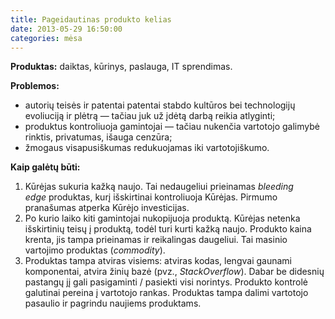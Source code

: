 ```yaml
---
title: Pageidautinas produkto kelias
date: 2013-05-29 16:50:00
categories: mėsa
---
```


**Produktas:** daiktas, kūrinys, paslauga, IT sprendimas.

**Problemos:**

-   autorių teisės ir patentai patentai stabdo kultūros bei technologijų evoliuciją ir plėtrą — tačiau juk už įdėtą darbą reikia atlyginti;
-   produktus kontroliuoja gamintojai — tačiau nukenčia vartotojo galimybė rinktis, privatumas, išauga cenzūra;
-   žmogaus visapusiškumas redukuojamas iki vartotojiškumo.

**Kaip galėtų būti:**

1.  Kūrėjas sukuria kažką naujo. Tai nedaugeliui prieinamas *bleeding edge* produktas, kurį išskirtinai kontroliuoja Kūrėjas. Pirmumo pranašumas atperka Kūrėjo investicijas.
2.  Po kurio laiko kiti gamintojai nukopijuoja produktą. Kūrėjas netenka išskirtinių teisų į produktą, todėl turi kurti kažką naujo. Produkto kaina krenta, jis tampa prieinamas ir reikalingas daugeliui. Tai masinio vartojimo produktas (*commodity*).
3.  Produktas tampa atviras visiems: atviras kodas, lengvai gaunami komponentai, atvira žinių bazė (pvz., *StackOverflow*). Dabar be didesnių pastangų jį gali pasigaminti / pasiekti visi norintys. Produkto kontrolė galutinai pereina į vartotojo rankas. Produktas tampa dalimi vartotojo pasaulio ir pagrindu naujiems produktams.

 
